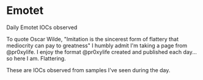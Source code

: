 # Emotet
Daily Emotet IOCs observed

To quote Oscar Wilde, "Imitation is the sincerest form of flattery that mediocrity can pay to greatness" I humbly admit I'm taking a page from @pr0xylife.  I enjoy the format @pr0xylife created and published each day... so here I am.  Flattering.


These are IOCs observed from samples I've seen during the day.
